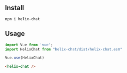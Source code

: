 ## Install
``
npm i helix-chat
``

## Usage
```js
import Vue from 'vue';
import HelixChat from "helix-chat/dist/helix-chat.esm"

Vue.use(HelixChat)
```

```html
<helix-chat />
```